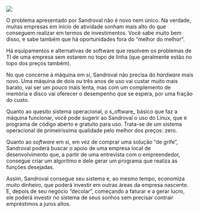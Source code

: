 [![](https://ampli-images.s3.amazonaws.com/production/8692271d-1f65-4374-a083-2926b220f7da/original)](https://ampli-images.s3.amazonaws.com/production/8692271d-1f65-4374-a083-2926b220f7da/original)

O problema apresentado por Sandroval não é novo nem único. Na verdade, muitas empresas em início de atividade sonham mais alto do que conseguem realizar em termos de investimentos. Você sabe muito bem disso, e sabe também que há oportunidades fora do “melhor do melhor”.

Há equipamentos e alternativas de software que resolvem os problemas de TI de uma empresa sem estarem no topo de linha (que geralmente estão no topo dos preços também).

No que concerne à máquina em si, Sandroval não precisa do _hardware_ mais novo. Uma máquina de dois ou três anos de uso vai custar muito mais barato, vai ser um pouco mais lenta, mas com um complemento de memória e disco vai oferecer o desempenho que se espera, por uma fração do custo.

Quanto ao quesito sistema operacional, o s_oftware_ básico que faz a máquina funcionar, você pode sugerir ao Sandroval o uso do Linux, que é programa de código aberto e gratuito para uso. Trata-se de um sistema operacional de primeiríssima qualidade pelo melhor dos preços: zero.

Quanto ao _software_ em si, em vez de comprar uma solução “de grife”, Sandroval poderá buscar o apoio de uma empresa local de desenvolvimento que, a partir de uma entrevista com o empreendedor, consegue criar um algoritmo e dele gerar um programa que realiza as funções desejadas.

Assim, Sandroval consegue seu sistema e, ao mesmo tempo, economiza muito dinheiro, que poderá investir em outras áreas da empresa nascente. E, depois de seu negócio “decolar”, começando a faturar e a gerar lucro, ele poderá investir no sistema de seus sonhos sem precisar contrair empréstimos a juros altos.
